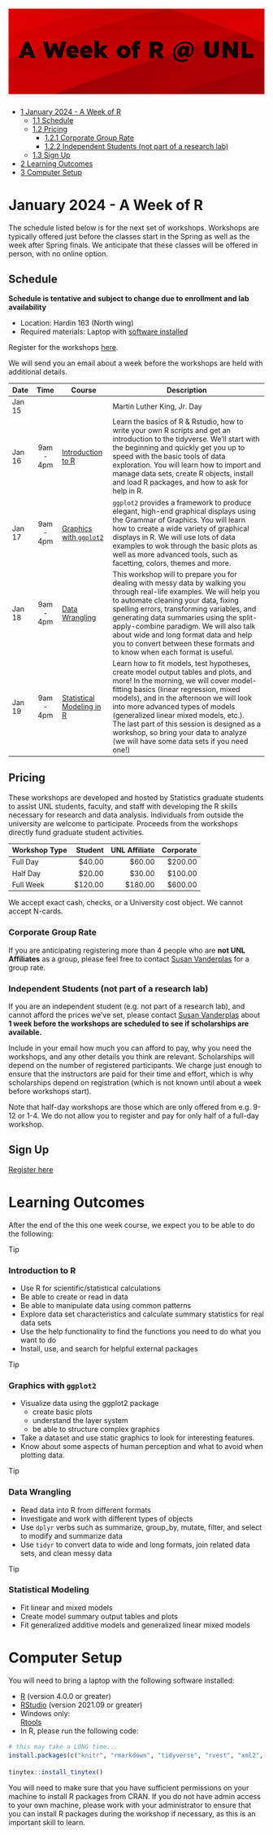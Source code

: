# ![A Week of R at UNL](figure/header.png)

- [<span class="toc-section-number">1</span> January 2024 - A Week of
  R](#january-2024---a-week-of-r)
  - [<span class="toc-section-number">1.1</span> Schedule](#schedule)
  - [<span class="toc-section-number">1.2</span> Pricing](#pricing)
    - [<span class="toc-section-number">1.2.1</span> Corporate Group
      Rate](#corporate-group-rate)
    - [<span class="toc-section-number">1.2.2</span> Independent
      Students (not part of a research
      lab)](#independent-students-not-part-of-a-research-lab)
  - [<span class="toc-section-number">1.3</span> Sign Up](#sign-up)
- [<span class="toc-section-number">2</span> Learning
  Outcomes](#learning-outcomes)
- [<span class="toc-section-number">3</span> Computer Setup](#sec-setup)

# January 2024 - A Week of R

The schedule listed below is for the next set of workshops. Workshops
are typically offered just before the classes start in the Spring as
well as the week after Spring finals. We anticipate that these classes
will be offered in person, with no online option.

## Schedule

**Schedule is tentative and subject to change due to enrollment and lab
availability**

- Location: Hardin 163 (North wing)
- Required materials: Laptop with [software installed](@sec-setup)

Register for the workshops [here](https://forms.gle/Lj9DfWFoySMRytUP8).

We will send you an email about a week before the workshops are held
with additional details.

| Date   |   Time    | Course                                                                                             | Description                                                                                                                                                                                                                                                                                                                                                                                                                               |
|--------|:---------:|----------------------------------------------------------------------------------------------------|-------------------------------------------------------------------------------------------------------------------------------------------------------------------------------------------------------------------------------------------------------------------------------------------------------------------------------------------------------------------------------------------------------------------------------------------|
| Jan 15 |           |                                                                                                    | Martin Luther King, Jr. Day                                                                                                                                                                                                                                                                                                                                                                                                               |
| Jan 16 | 9am - 4pm | [Introduction to R](r-intro/index.html)                                                            | Learn the basics of R & Rstudio, how to write your own R scripts and get an introduction to the tidyverse. We’ll start with the beginning and quickly get you up to speed with the basic tools of data exploration. You will learn how to import and manage data sets, create R objects, install and load R packages, and how to ask for help in R.                                                                                       |
| Jan 17 | 9am - 4pm | [Graphics with `ggplot2`](r-graphics/index.html)                                                   | `ggplot2` provides a framework to produce elegant, high-end graphical displays using the Grammar of Graphics. You will learn how to create a wide variety of graphical displays in R. We will use lots of data examples to wok through the basic plots as well as more advanced tools, such as facetting, colors, themes and more.                                                                                                        |
| Jan 18 | 9am - 4pm | [Data Wrangling](r-format/index.html)                                                              | This workshop will to prepare you for dealing with messy data by walking you through real-life examples. We will help you to automate cleaning your data, fixing spelling errors, transforming variables, and generating data summaries using the split-apply-combine paradigm. We will also talk about wide and long format data and help you to convert between these formats and to know when each format is useful.                   |
| Jan 19 | 9am - 4pm | [Statistical Modeling in R](https://unl-statistics.github.io/R-workshops/06-r-modeling/index.html) | Learn how to fit models, test hypotheses, create model output tables and plots, and more! In the morning, we will cover model-fitting basics (linear regression, mixed models), and in the afternoon we will look into more advanced types of models (generalized linear mixed models, etc.). <br/> The last part of this session is designed as a workshop, so bring your data to analyze (we will have some data sets if you need one!) |

## Pricing

These workshops are developed and hosted by Statistics graduate students
to assist UNL students, faculty, and staff with developing the R skills
necessary for research and data analysis. Individuals from outside the
university are welcome to participate. Proceeds from the workshops
directly fund graduate student activities.

| Workshop Type |  Student | UNL Affiliate | Corporate |
|:--------------|---------:|--------------:|----------:|
| Full Day      |  \$40.00 |       \$60.00 |  \$200.00 |
| Half Day      |  \$20.00 |       \$30.00 |  \$100.00 |
| Full Week     | \$120.00 |      \$180.00 |  \$600.00 |

<!-- | Workshop Type | Student | UNL Affiliate | Corporate | -->
<!-- |---------------|---------|---------------|-----------| -->
<!-- | Full Day      | \$40    | \$60          | \$200     | -->
<!-- | Half Day      | \$20    | \$30          | \$120     | -->
<!-- | Full Week     | \$120   | \$240         | \$800     | -->

We accept exact cash, checks, or a University cost object. We cannot
accept N-cards.

<div class="callout-info" collapse="true">

### Corporate Group Rate

If you are anticipating registering more than 4 people who are **not UNL
Affiliates** as a group, please feel free to contact [Susan
Vanderplas](mailto:svanderplas2@unl.edu?subject=R%20Workshops%20Pricing)
for a group rate.

</div>

<div class="callout-info" collapse="true">

### Independent Students (not part of a research lab)

If you are an independent student (e.g. not part of a research lab), and
cannot afford the prices we’ve set, please contact [Susan
Vanderplas](mailto:svanderplas2@unl.edu?subject=R%20Workshops%20Pricing)
about **1 week before the workshops are scheduled to see if scholarships
are available.**

Include in your email how much you can afford to pay, why you need the
workshops, and any other details you think are relevant. Scholarships
will depend on the number of registered participants. We charge just
enough to ensure that the instructors are paid for their time and
effort, which is why scholarships depend on registration (which is not
known until about a week before workshops start).

</div>

Note that half-day workshops are those which are only offered from
e.g. 9-12 or 1-4. We do not allow you to register and pay for only half
of a full-day workshop.

## Sign Up

[Register here](https://forms.gle/Lj9DfWFoySMRytUP8)

# Learning Outcomes

After the end of the this one week course, we expect you to be able to
do the following:

> [!TIP]
>
> ### Introduction to R
>
> - Use R for scientific/statistical calculations
> - Be able to create or read in data
> - Be able to manipulate data using common patterns
> - Explore data set characteristics and calculate summary statistics
>   for real data sets
> - Use the help functionality to find the functions you need to do what
>   you want to do
> - Install, use, and search for helpful external packages

> [!TIP]
>
> ### Graphics with `ggplot2`
>
> - Visualize data using the ggplot2 package
>   - create basic plots
>   - understand the layer system
>   - be able to structure complex graphics
> - Take a dataset and use static graphics to look for interesting
>   features.
> - Know about some aspects of human perception and what to avoid when
>   plotting data.

> [!TIP]
>
> ### Data Wrangling
>
> - Read data into R from different formats
> - Investigate and work with different types of objects
> - Use `dplyr` verbs such as summarize, group_by, mutate, filter, and
>   select to modify and summarize data
> - Use `tidyr` to convert data to wide and long formats, join related
>   data sets, and clean messy data

> [!TIP]
>
> ### Statistical Modeling
>
> - Fit linear and mixed models
> - Create model summary output tables and plots
> - Fit generalized additive models and generalized linear mixed models

# Computer Setup

You will need to bring a laptop with the following software installed:

- [R](https://cloud.r-project.org/) (version 4.0.0 or greater)
- [RStudio](https://www.rstudio.com/products/rstudio/download/#download)
  (version 2021.09 or greater)
- Windows only:  
  [Rtools](https://cloud.r-project.org/bin/windows/Rtools/)
- In R, please run the following code:

``` r
# this may take a LONG time...
install.packages(c("knitr", "rmarkdown", "tidyverse", "rvest", "xml2", "tinytex", "lme4", "emmeans")) 

tinytex::install_tinytex()
```

You will need to make sure that you have sufficient permissions on your
machine to install R packages from CRAN. If you do not have admin access
to your own machine, please work with your administrator to ensure that
you can install R packages during the workshop if necessary, as this is
an important skill to learn.

